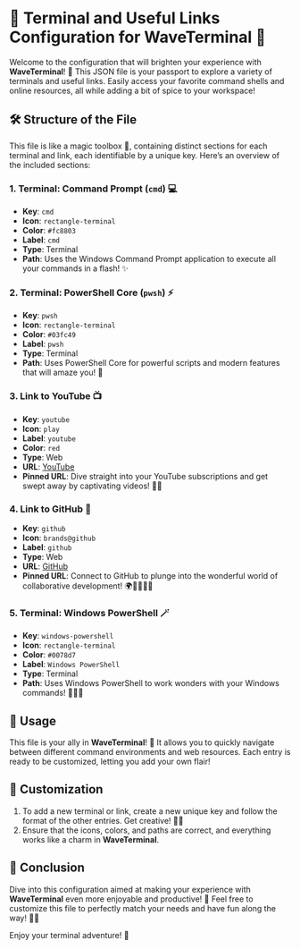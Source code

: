 # 🎉 Terminal and Useful Links Configuration for WaveTerminal 🌊

Welcome to the configuration that will brighten your experience with **WaveTerminal**! 🎈 This JSON file is your passport to explore a variety of terminals and useful links. Easily access your favorite command shells and online resources, all while adding a bit of spice to your workspace!

## 🛠️ Structure of the File

This file is like a magic toolbox 🧰, containing distinct sections for each terminal and link, each identifiable by a unique key. Here’s an overview of the included sections:

### 1. Terminal: Command Prompt (`cmd`) 💻

- **Key**: `cmd`
- **Icon**: `rectangle-terminal`
- **Color**: `#fc8803`
- **Label**: `cmd`
- **Type**: Terminal
- **Path**: Uses the Windows Command Prompt application to execute all your commands in a flash! ✨

### 2. Terminal: PowerShell Core (`pwsh`) ⚡

- **Key**: `pwsh`
- **Icon**: `rectangle-terminal`
- **Color**: `#03fc49`
- **Label**: `pwsh`
- **Type**: Terminal
- **Path**: Uses PowerShell Core for powerful scripts and modern features that will amaze you! 🚀

### 3. Link to YouTube 📺

- **Key**: `youtube`
- **Icon**: `play`
- **Label**: `youtube`
- **Color**: `red`
- **Type**: Web
- **URL**: [YouTube](https://www.youtube.com/feed/subscriptions)
- **Pinned URL**: Dive straight into your YouTube subscriptions and get swept away by captivating videos! 🎥💖

### 4. Link to GitHub 🐙

- **Key**: `github`
- **Icon**: `brands@github`
- **Label**: `github`
- **Type**: Web
- **URL**: [GitHub](https://github.com)
- **Pinned URL**: Connect to GitHub to plunge into the wonderful world of collaborative development! 🌍👩‍💻👨‍💻

### 5. Terminal: Windows PowerShell 🪄

- **Key**: `windows-powershell`
- **Icon**: `rectangle-terminal`
- **Color**: `#0078d7`
- **Label**: `Windows PowerShell`
- **Type**: Terminal
- **Path**: Uses Windows PowerShell to work wonders with your Windows commands! 🧙‍♂️✨

## 🚀 Usage

This file is your ally in **WaveTerminal**! 🎉 It allows you to quickly navigate between different command environments and web resources. Each entry is ready to be customized, letting you add your own flair!

## 🎨 Customization

1. To add a new terminal or link, create a new unique key and follow the format of the other entries. Get creative! 🎨✨
2. Ensure that the icons, colors, and paths are correct, and everything works like a charm in **WaveTerminal**.

## 🌈 Conclusion

Dive into this configuration aimed at making your experience with **WaveTerminal** even more enjoyable and productive! 💪 Feel free to customize this file to perfectly match your needs and have fun along the way! 🎉🌟

Enjoy your terminal adventure! 🎊
